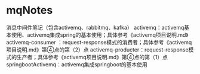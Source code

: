 # mqNotes
消息中间件笔记（包含activemq、rabbitmq、kafka）
activemq：activemq基本使用、activemq集成spring的基本使用；具体参考《activemq项目说明.md》
activemq-consumer ：request-response模式的消费者；具体参考《activemq项目说明.md》第④点的第（2）点
activemq-producter：request-response模式的生产者；具体参考《activemq项目说明.md》第④点的第（1）点
springbootActivemq：activemq集成springboot的基本使用

